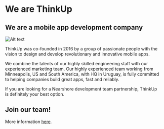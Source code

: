 # We are ThinkUp

## We are a mobile app **development company**

![Alt text](https://res.cloudinary.com/dpsrcu34d/image/upload/v1668968982/TU5A-50_rjtr8h.jpg)

ThinkUp was co-founded in 2016 by a group of passionate people with the vision to design and develop revolutionary and innovative mobile apps.

We combine the talents of our highly skilled engineering staff with our experienced marketing team. Our highly experienced team working from Minneapolis, US and South America, with HQ in Uruguay, is fully committed to helping companies build great apps, fast and reliably.

If you are looking for a Nearshore development team partnership, ThinkUp is definitely your best option.


## Join our **team!**

More information [here](https://thinkupsoft.com/).
